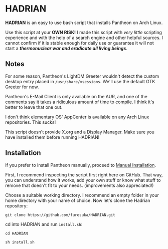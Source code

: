 # HADRIAN
**HADRIAN** is an easy to use bash script that installs Pantheon on Arch Linux.

Use this script at your **OWN RISK!** I made this script with *very little* scripting experience and with the help of a search engine and other helpful sources. I cannot confirm if it is stable enough for daily use or guarantee it will not start a ***thermonuclear war and eradicate all living beings***.

## Notes
For some reason, Pantheon's LightDM Greeter wouldn't detect the custom desktop entry placed in `/usr/share/xsessions`. We'll use the default GTK Greeter for now.

Pantheon's E-Mail Client is only available on the AUR, and one of the comments say it takes a ridiculous amount of time to compile. I think it's better to leave that one out.

I don't think elementary OS' AppCenter is available on any Arch Linux repositories. This sucks!

This script doesn't provide X.org and a Display Manager. Make sure you have installed them before running HADRIAN!
## Installation
If you prefer to install Pantheon manually, proceed to [Manual Installation](https://github.com/furesuka/HADRIAN/blob/main/MANUAL.md).

First, I recommend inspecting the script first right here on GitHub. That way, you can understand how it works, add your own stuff or know what stuff to remove that doesn't fit to your needs. (improvements also appreciated!)

Choose a suitable working directory. I recommend an empty folder in your home directory with your name of choice.
Now let's clone the Hadrian repository:

```
git clone https://github.com/furesuka/HADRIAN.git
```
cd into HADRIAN and run `install.sh`:
```
cd HADRIAN
```
```
sh install.sh
```

